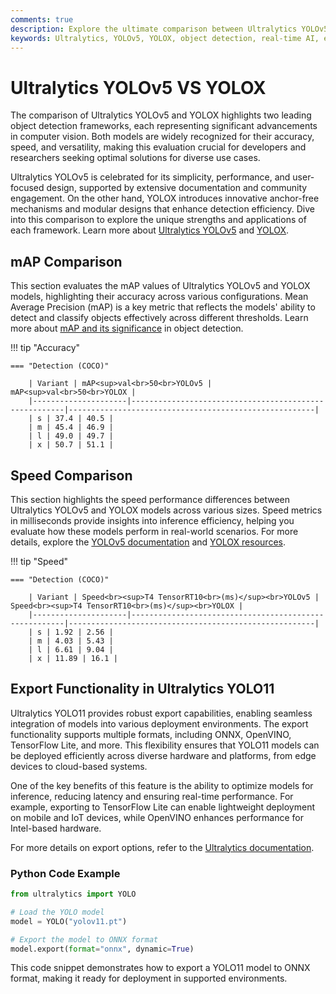 ```yaml
---
comments: true
description: Explore the ultimate comparison between Ultralytics YOLOv5 and YOLOX, two cutting-edge object detection models. Discover their performance in real-time AI, edge AI applications, and computer vision tasks, highlighting speed, accuracy, and versatility for diverse use cases.
keywords: Ultralytics, YOLOv5, YOLOX, object detection, real-time AI, edge AI, computer vision, model comparison, deep learning
---
```


# Ultralytics YOLOv5 VS YOLOX

The comparison of Ultralytics YOLOv5 and YOLOX highlights two leading object detection frameworks, each representing significant advancements in computer vision. Both models are widely recognized for their accuracy, speed, and versatility, making this evaluation crucial for developers and researchers seeking optimal solutions for diverse use cases.

Ultralytics YOLOv5 is celebrated for its simplicity, performance, and user-focused design, supported by extensive documentation and community engagement. On the other hand, YOLOX introduces innovative anchor-free mechanisms and modular designs that enhance detection efficiency. Dive into this comparison to explore the unique strengths and applications of each framework. Learn more about [Ultralytics YOLOv5](https://github.com/ultralytics/yolov5) and [YOLOX](https://github.com/Megvii-BaseDetection/YOLOX).

## mAP Comparison

This section evaluates the mAP values of Ultralytics YOLOv5 and YOLOX models, highlighting their accuracy across various configurations. Mean Average Precision (mAP) is a key metric that reflects the models' ability to detect and classify objects effectively across different thresholds. Learn more about [mAP and its significance](https://www.ultralytics.com/glossary/mean-average-precision-map) in object detection.

!!! tip "Accuracy"

    === "Detection (COCO)"

    	| Variant | mAP<sup>val<br>50<br>YOLOv5 | mAP<sup>val<br>50<br>YOLOX |
    	|---------------------|-------------------------------------------------------|-------------------------------------------------------|
    	| s | 37.4 | 40.5 |
    	| m | 45.4 | 46.9 |
    	| l | 49.0 | 49.7 |
    	| x | 50.7 | 51.1 |


## Speed Comparison

This section highlights the speed performance differences between Ultralytics YOLOv5 and YOLOX models across various sizes. Speed metrics in milliseconds provide insights into inference efficiency, helping you evaluate how these models perform in real-world scenarios. For more details, explore the [YOLOv5 documentation](https://docs.ultralytics.com/models/yolov5/) and [YOLOX resources](https://github.com/Megvii-BaseDetection/YOLOX).

!!! tip "Speed"

    === "Detection (COCO)"

    	| Variant | Speed<br><sup>T4 TensorRT10<br>(ms)</sup><br>YOLOv5 | Speed<br><sup>T4 TensorRT10<br>(ms)</sup><br>YOLOX |
    	|---------------------|-------------------------------------------------------|-------------------------------------------------------|
    	| s | 1.92 | 2.56 |
    	| m | 4.03 | 5.43 |
    	| l | 6.61 | 9.04 |
    	| x | 11.89 | 16.1 |

## Export Functionality in Ultralytics YOLO11

Ultralytics YOLO11 provides robust export capabilities, enabling seamless integration of models into various deployment environments. The export functionality supports multiple formats, including ONNX, OpenVINO, TensorFlow Lite, and more. This flexibility ensures that YOLO11 models can be deployed efficiently across diverse hardware and platforms, from edge devices to cloud-based systems.

One of the key benefits of this feature is the ability to optimize models for inference, reducing latency and ensuring real-time performance. For example, exporting to TensorFlow Lite can enable lightweight deployment on mobile and IoT devices, while OpenVINO enhances performance for Intel-based hardware.

For more details on export options, refer to the [Ultralytics documentation](https://docs.ultralytics.com/guides/).

### Python Code Example

```python
from ultralytics import YOLO

# Load the YOLO model
model = YOLO("yolov11.pt")

# Export the model to ONNX format
model.export(format="onnx", dynamic=True)
```

This code snippet demonstrates how to export a YOLO11 model to ONNX format, making it ready for deployment in supported environments.

